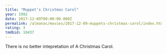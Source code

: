 ```yaml
---
title: "Muppet’s Christmas Carol"
year: 1992
date: 2017-12-09T00:00:00.000Z
permalink: /almanac/movies/2017-12-09-muppets-christmas-carol/index.html
rating: 3
tmdbid: 10437
---
```


There is no better intepretation of A Christmas Carol.
